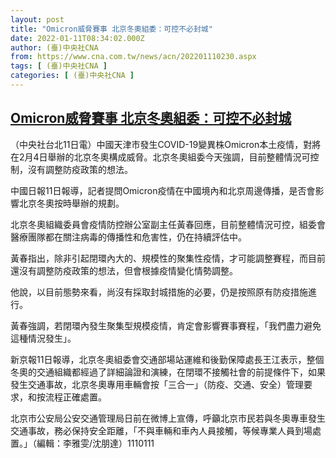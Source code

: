 ```yaml
---
layout: post
title: "Omicron威脅賽事 北京冬奧組委：可控不必封城"
date: 2022-01-11T08:34:02.000Z
author: (臺)中央社CNA
from: https://www.cna.com.tw/news/acn/202201110230.aspx
tags: [ (臺)中央社CNA ]
categories: [ (臺)中央社CNA ]
---
```

<!--1641890042000-->
[Omicron威脅賽事 北京冬奧組委：可控不必封城](https://www.cna.com.tw/news/acn/202201110230.aspx)
------

<div>
<div></div><div><p>（中央社台北11日電）中國天津市發生COVID-19變異株Omicron本土疫情，對將在2月4日舉辦的北京冬奧構成威脅。北京冬奧組委今天強調，目前整體情況可控制，沒有調整防疫政策的想法。</p><p>中國日報11日報導，記者提問Omicron疫情在中國境內和北京周邊傳播，是否會影響北京冬奧按時舉辦的規劃。</p><p>北京冬奧組織委員會疫情防控辦公室副主任黃春回應，目前整體情況可控，組委會醫療團隊都在關注病毒的傳播性和危害性，仍在持續評估中。</p><p>黃春指出，除非引起閉環內大的、規模性的聚集性疫情，才可能調整賽程，而目前還沒有調整防疫政策的想法，但會根據疫情變化情勢調整。</p><p>他說，以目前態勢來看，尚沒有採取封城措施的必要，仍是按照原有防疫措施進行。</p><p>黃春強調，若閉環內發生聚集型規模疫情，肯定會影響賽事賽程，「我們盡力避免這種情況發生」。</p><p>新京報11日報導，北京冬奧組委會交通部場站運維和後勤保障處長王江表示，整個冬奧的交通組織都經過了詳細論證和演練，在閉環不接觸社會的前提條件下，如果發生交通事故，北京冬奧專用車輛會按「三合一」（防疫、交通、安全）管理要求，和按流程正確處置。</p><p>北京市公安局公安交通管理局日前在微博上宣傳，呼籲北京市民若與冬奧專車發生交通事故，務必保持安全距離，「不與車輛和車內人員接觸，等候專業人員到場處置。」（編輯：李雅雯/沈朋達）1110111</p></div>
</div>
